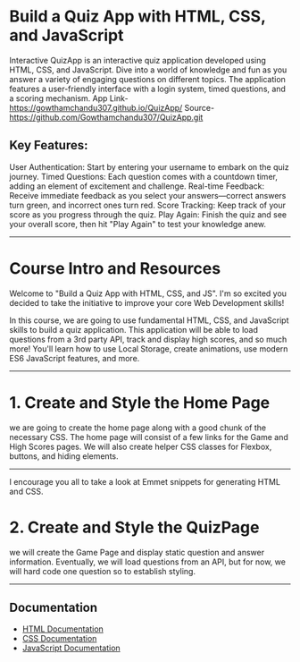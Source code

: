 # Build a Quiz App with HTML, CSS, and JavaScript
Interactive QuizApp is an interactive quiz application developed using HTML, CSS, and JavaScript. Dive into a world of knowledge and fun as you answer a variety of engaging questions on different topics. The application features a user-friendly interface with a login system, timed questions, and a scoring mechanism.
App Link- https://gowthamchandu307.github.io/QuizApp/
Source-https://github.com/Gowthamchandu307/QuizApp.git

## Key Features:
User Authentication: Start by entering your username to embark on the quiz journey.
Timed Questions: Each question comes with a countdown timer, adding an element of excitement and challenge.
Real-time Feedback: Receive immediate feedback as you select your answers—correct answers turn green, and incorrect ones turn red.
Score Tracking: Keep track of your score as you progress through the quiz.
Play Again: Finish the quiz and see your overall score, then hit "Play Again" to test your knowledge anew.
***
# Course Intro and Resources
Welcome to "Build a Quiz App with HTML, CSS, and JS". I'm so excited you decided to take the initiative to improve your core Web Development skills!

In this course, we are going to use fundamental HTML, CSS, and JavaScript skills to build a quiz application. This application will be able to load questions from a 3rd party API, track and display high scores, and so much more! You'll learn how to use Local Storage, create animations, use modern ES6 JavaScript features, and more.
***
# 1. Create and Style the Home Page
we are going to create the home page along with a good chunk of the necessary CSS. The home page will consist of a few links for the Game and High Scores pages. We will also create helper CSS classes for Flexbox, buttons, and hiding elements.
***
I encourage you all to take a look at Emmet snippets for generating HTML and CSS.
# 2. Create and Style the QuizPage
we will create the Game Page and display static question and answer information. Eventually, we will load questions from an API, but for now, we will hard code one question so to establish styling.
***
## Documentation

- [HTML Documentation](Documentation/html.md)
- [CSS Documentation](Documentation/css.md)
- [JavaScript Documentation](Documentation/javascript.md)
